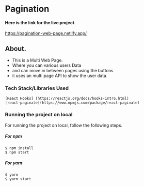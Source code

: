 # Pagination 

#### Here is the link for the live project.
https://pagination-web-page.netlify.app/


## About.
- This is a Multi Web Page.
- Where you can various users Data
- and can move in between pages using the buttons
- it uses an multi page  API to show the user data. 

### Tech Stack/Libraries Used
    [React Hooks] (https://reactjs.org/docs/hooks-intro.html)
    [react-paginate](https://www.npmjs.com/package/react-paginate)

### Running the project on local
For running the project on local, follow the following steps.
##### For npm
```
$ npm install
$ npm start
```
##### For yarn
```
$ yarn
$ yarn start
```




